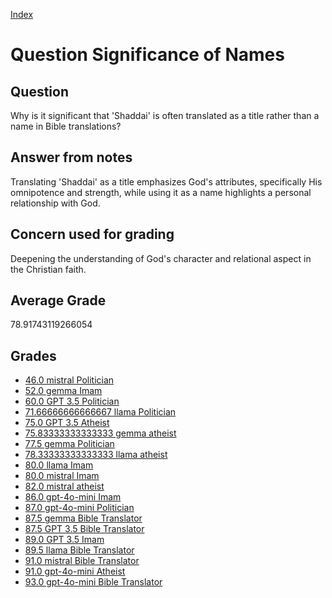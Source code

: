 
[Index](../../index.md)
# Question Significance of Names
## Question
Why is it significant that 'Shaddai' is often translated as a title rather than a name in Bible translations?

## Answer from notes
Translating 'Shaddai' as a title emphasizes God's attributes, specifically His omnipotence and strength, while using it as a name highlights a personal relationship with God.

## Concern used for grading
Deepening the understanding of God's character and relational aspect in the Christian faith.

## Average Grade
78.91743119266054

## Grades
 * [46.0 mistral Politician](../answers/mistral_Politician/Significance_of_Names.md)
 * [52.0 gemma Imam](../answers/gemma_Imam/Significance_of_Names.md)
 * [60.0 GPT 3.5 Politician](../answers/GPT_3.5_Politician/Significance_of_Names.md)
 * [71.66666666666667 llama Politician](../answers/llama_Politician/Significance_of_Names.md)
 * [75.0 GPT 3.5 Atheist](../answers/GPT_3.5_Atheist/Significance_of_Names.md)
 * [75.83333333333333 gemma atheist](../answers/gemma_atheist/Significance_of_Names.md)
 * [77.5 gemma Politician](../answers/gemma_Politician/Significance_of_Names.md)
 * [78.33333333333333 llama atheist](../answers/llama_atheist/Significance_of_Names.md)
 * [80.0 llama Imam](../answers/llama_Imam/Significance_of_Names.md)
 * [80.0 mistral Imam](../answers/mistral_Imam/Significance_of_Names.md)
 * [82.0 mistral atheist](../answers/mistral_atheist/Significance_of_Names.md)
 * [86.0 gpt-4o-mini Imam](../answers/gpt-4o-mini_Imam/Significance_of_Names.md)
 * [87.0 gpt-4o-mini Politician](../answers/gpt-4o-mini_Politician/Significance_of_Names.md)
 * [87.5 gemma Bible Translator](../answers/gemma_Bible_Translator/Significance_of_Names.md)
 * [87.5 GPT 3.5 Bible Translator](../answers/GPT_3.5_Bible_Translator/Significance_of_Names.md)
 * [89.0 GPT 3.5 Imam](../answers/GPT_3.5_Imam/Significance_of_Names.md)
 * [89.5 llama Bible Translator](../answers/llama_Bible_Translator/Significance_of_Names.md)
 * [91.0 mistral Bible Translator](../answers/mistral_Bible_Translator/Significance_of_Names.md)
 * [91.0 gpt-4o-mini Atheist](../answers/gpt-4o-mini_Atheist/Significance_of_Names.md)
 * [93.0 gpt-4o-mini Bible Translator](../answers/gpt-4o-mini_Bible_Translator/Significance_of_Names.md)
